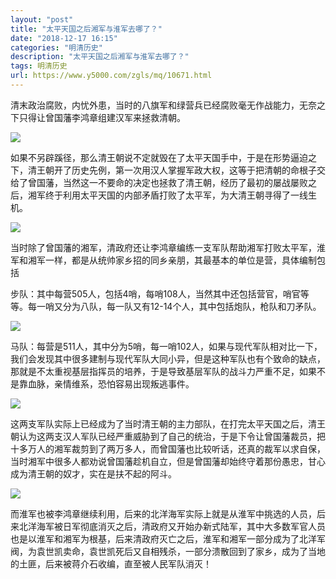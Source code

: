 ```yaml
---
layout: "post"
title: "太平天国之后湘军与淮军去哪了？"
date: "2018-12-17 16:15"
categories: "明清历史"
description: "太平天国之后湘军与淮军去哪了？"
tags: 明清历史
url: https://www.y5000.com/zgls/mq/10671.html
---
```






清末政治腐败，内忧外患，当时的八旗军和绿营兵已经腐败毫无作战能力，无奈之下只得让曾国藩李鸿章组建汉军来拯救清朝。

![](https://img.y5000.com/uploads/allimg/170114/1350152027-0.jpg)

如果不另辟蹊径，那么清王朝说不定就毁在了太平天国手中，于是在形势逼迫之下，清王朝开了历史先例，第一次用汉人掌握军政大权，这等于把清朝的命根子交给了曾国藩，当然这一不要命的决定也拯救了清王朝，经历了最初的屡战屡败之后，湘军终于利用太平天国的内部矛盾打败了太平军，为大清王朝寻得了一线生机。

![](https://img.y5000.com/uploads/allimg/170114/1350156124-1.jpg)

当时除了曾国藩的湘军，清政府还让李鸿章编练一支军队帮助湘军打败太平军，淮军和湘军一样，都是从统帅家乡招的同乡亲朋，其最基本的单位是营，具体编制包括

步队：其中每营505人，包括4哨，每哨108人，当然其中还包括营官，哨官等等。每一哨又分为八队，每一队又有12-14个人，其中包括炮队，枪队和刀矛队。

![](https://img.y5000.com/uploads/allimg/170114/1350154201-2.jpg)

马队：每营是511人，其中分为5哨，每一哨102人，如果与现代军队相对比一下，我们会发现其中很多建制与现代军队大同小异，但是这种军队也有个致命的缺点，那就是不太重视基层指挥员的培养，于是导致基层军队的战斗力严重不足，如果不是靠血脉，亲情维系，恐怕容易出现叛逃事件。

![](https://img.y5000.com/uploads/allimg/170114/13501521Y-3.jpg)

这两支军队实际上已经成为了当时清王朝的主力部队，在打完太平天国之后，清王朝认为这两支汉人军队已经严重威胁到了自己的统治，于是下令让曾国藩裁员，把十多万人的湘军裁剪到了两万多人，而曾国藩也比较听话，还真的裁军以求自保，当时湘军中很多人都劝说曾国藩趁机自立，但是曾国藩却始终守着那份愚忠，甘心成为清王朝的奴才，实在是扶不起的阿斗。

![](https://img.y5000.com/uploads/allimg/170114/1350152529-4.jpg)

而淮军也被李鸿章继续利用，后来的北洋海军实际上就是从淮军中挑选的人员，后来北洋海军被日军彻底消灭之后，清政府又开始办新式陆军，其中大多数军官人员也是以淮军和湘军为根基，后来清政府灭亡之后，淮军和湘军一部分成为了北洋军阀，为袁世凯卖命，袁世凯死后又自相残杀，一部分溃散回到了家乡，成为了当地的土匪，后来被蒋介石收编，直至被人民军队消灭！
